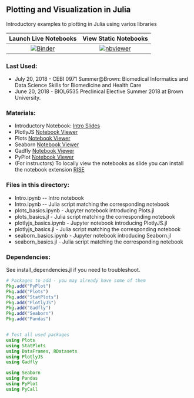 ## Plotting and Visualization in Julia

Introductory examples to plotting in Julia using varios libraries

| Launch Live Notebooks | View Static Notebooks |
|:----------------:|:----------------:|
|[![Binder](https://mybinder.org/badge.svg)](https://mybinder.org/v2/gh/mirestrepo/julia_plotting_tutorials/master)|[![nbviewer](https://img.shields.io/badge/jupyter_notebooks-nbviewer-orange.svg)](http://nbviewer.jupyter.org/github/mirestrepo/julia_plotting_tutorials/)|

### Last Used:
* July 20, 2018 - CEBI 0971 Summer@Brown: Biomedical Informatics and Data Science Skills for Biomedicine and Health Care 
* June 20, 2018 - BIOL6535 Preclinical Elective Summer 2018 at Brown University.

### Materials:

* Introductory Notebook: [Intro Slides](http://nbviewer.jupyter.org/github)
* PlotlyJS [Notebook Viewer](http://nbviewer.jupyter.org/github/mirestrepo/julia_plotting_tutorials/blob/master/plotlyjs_basics.ipynb)
* Plots [Notebook Viewer](http://nbviewer.jupyter.org/github/mirestrepo/julia_plotting_tutorials/blob/master/plots_basics.ipynb)
* Seaborn [Notebook Viewer](http://nbviewer.jupyter.org/github/mirestrepo/julia_plotting_tutorials/blob/master/seaborn.ipynb)
* Gadfly [Notebook Viewer](http://nbviewer.jupyter.org/github/mirestrepo/julia_plotting_tutorials/blob/master/gadfly_basics.ipynb)
* PyPlot [Notebook Viewer](http://nbviewer.jupyter.org/github/mirestrepo/julia_plotting_tutorials/blob/master/pyplot_basics.ipynb)
* (For instructors) To locally view the notebooks as slide you can install the notebook extension [RISE](https://github.com/damianavila/RISE)


### Files in this directory:

* Intro.ipynb -- Intro notebook
* Intro.ipynb -- Julia script matching the corresponding notebook
* plots_basics.ipynb - Jupyter notebook introducing Plots.jl
* plots_basics.jl - Julia script matching the corresponding notebook
* plotlyjs_basics.ipynb - Jupyter notebook introducing PlotlyJS.jl
* plotlyjs_basics.jl - Julia script matching the corresponding notebook
* seaborn_basics.ipynb - Jupyter notebook introducing Seaborn.jl
* seaborn_basics.jl - Julia script matching the corresponding notebook


### Dependencies:

See install_dependencies.jl if you need to troubleshoot.

```julia
# Packages to add - you may already have some of them
Pkg.add("PyPlot")
Pkg.add("Plots")
Pkg.add("StatPlots")
Pkg.add("PlotlyJS")
Pkg.add("Gadfly")
Pkg.add("Seaborn")
Pkg.add("Pandas")


# Test all used packages
using Plots
using StatPlots
using DataFrames, RDatasets
using PlotlyJS
using Gadfly

using Seaborn
using Pandas
using PyPlot
using PyCall
```
